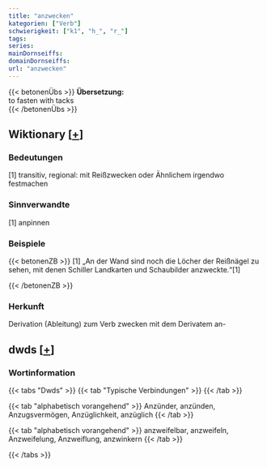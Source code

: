 ```yaml
---
title: "anzwecken"
kategorien: ["Verb"]
schwierigkeit: ["k1", "h_", "r_"]
tags:
series:
mainDornseiffs:
domainDornseiffs:
url: "anzwecken"
---
```


{{< betonenÜbs >}}
**Übersetzung:**  
to fasten with tacks  
{{< /betonenÜbs >}}

## Wiktionary [[+](https://de.wiktionary.org/wiki/anzwecken)]

### Bedeutungen
[1] transitiv, regional: mit Reißzwecken oder Ähnlichem irgendwo festmachen  

### Sinnverwandte
[1] anpinnen  

### Beispiele
{{< betonenZB >}}
[1] „An der Wand sind noch die Löcher der Reißnägel zu sehen, mit denen Schiller Landkarten und Schaubilder anzweckte.“[1]  

{{< /betonenZB >}}
### Herkunft
Derivation (Ableitung) zum Verb zwecken mit dem Derivatem an-  



## dwds [[+](https://www.dwds.de/wb/anzwecken)]

### Wortinformation
{{< tabs "Dwds" >}}
{{< tab "Typische Verbindungen" >}}
{{< /tab >}}

{{< tab "alphabetisch vorangehend" >}}
Anzünder, anzünden, Anzugsvermögen, Anzüglichkeit, anzüglich
{{< /tab >}}

{{< tab "alphabetisch vorangehend" >}}
anzweifelbar, anzweifeln, Anzweifelung, Anzweiflung, anzwinkern
{{< /tab >}}

{{< /tabs >}}

